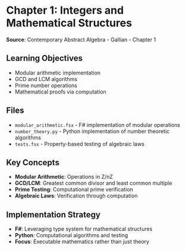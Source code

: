 # Chapter 1: Integers and Mathematical Structures

**Source**: Contemporary Abstract Algebra - Gallian - Chapter 1

## Learning Objectives
- Modular arithmetic implementation
- GCD and LCM algorithms
- Prime number operations
- Mathematical proofs via computation

## Files
- `modular_arithmetic.fsx` - F# implementation of modular operations
- `number_theory.py` - Python implementation of number theoretic algorithms
- `tests.fsx` - Property-based testing of algebraic laws

## Key Concepts
- **Modular Arithmetic**: Operations in Z/nZ
- **GCD/LCM**: Greatest common divisor and least common multiple
- **Prime Testing**: Computational prime verification
- **Algebraic Laws**: Verification through computation

## Implementation Strategy
- **F#**: Leveraging type system for mathematical structures
- **Python**: Computational algorithms and testing
- **Focus**: Executable mathematics rather than just theory
